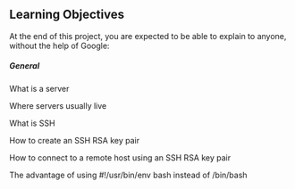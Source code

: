 <h2>Learning Objectives</h2>
<p>At the end of this project, you are expected to be able to explain to anyone, without the help of Google:</p>

<h5>General</h5>
<p>What is a server</p>
<p>Where servers usually live</p>
<p>What is SSH</p>
<p>How to create an SSH RSA key pair</p>
<p>How to connect to a remote host using an SSH RSA key pair</p>
<p>The advantage of using #!/usr/bin/env bash instead of /bin/bash</p>
